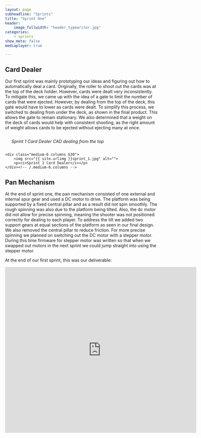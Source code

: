 ```yaml
---
layout: page
subheadline: "Sprints"
title: "Sprint One"
header:
    image_fullwidth: "header_typewriter.jpg"
categories:
    - sprints
show_meta: false
mediaplayer: true

---
```

## Card Dealer

Our first sprint was mainly prototyping our ideas and figuring out how to automatically deal a card. 
Originally, the roller to shoot out the cards was at the top of the deck holder. However, cards were dealt very inconsistently. To mitigate this, we came up with the idea of a gate to limit the number of cards that were ejected. However, by dealing from the top of the deck, this gate would have to lower as cards were dealt. To simplify this process, we switched to dealing from under the deck, as shown in the final product. This allows the gate to remain stationary. We also determined that a weight on the deck of cards would help with consistent shooting, as the right amount of weight allows cards to be ejected without ejecting many at once. 

<div class="row t60">
    <div class="medium-6 columns b30">
        <img src="{{ site.urlimg }}sprint_1_CAD.jpg" alt="">
        <p><i>Sprint 1 Card Dealer CAD dealing from the top</i></p>
    </div><!-- /.medium-6.columns -->

    <div class="medium-6 columns b30">
        <img src="{{ site.urlimg }}sprint_1.jpg" alt="">
        <p><i>Sprint 1 Card Dealer</i></p>
    </div><!-- /.medium-6.columns -->
</div><!-- /.row -->

## Pan Mechanism

At the end of sprint one, the pan mechanism consisted of one external and internal spur gear and used a DC motor to drive. The platform was being supported by a fixed central pillar and as a result did not spin smoothly. The rough spinning was also due to the platform being tilted. Also, the dc motor did not allow for precise spinning, meaning the shooter was not positioned correctly for dealing to each player. To address the tilt we added two support gears at equal sections of the platform as seen in our final design. We also removed the central pillar to reduce friction. For more precise spinning we planned on switching out the DC motor with a stepper motor. During this time firmware for stepper motor was written so that when we swapped out motors in the next sprint we could jump straight into using the stepper motor. 


At the end of our first sprint, this was our deliverable:

<iframe width="630" height="546" src="https://www.youtube.com/embed/a2pkv4brv5E" frameborder='0' >
</iframe>